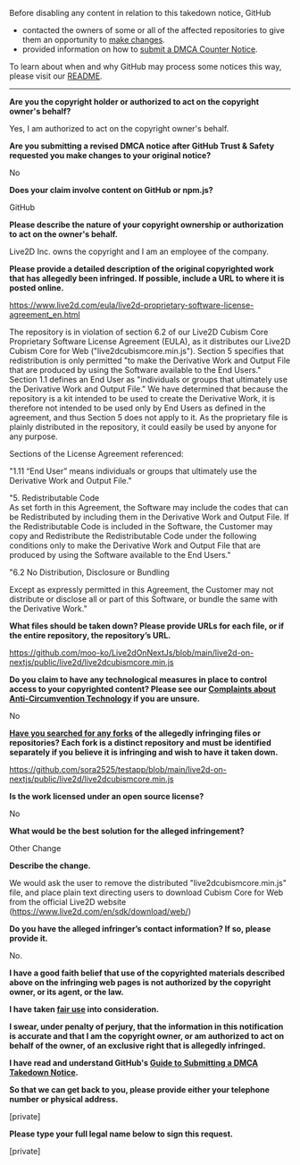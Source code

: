 Before disabling any content in relation to this takedown notice, GitHub
- contacted the owners of some or all of the affected repositories to give them an opportunity to [make changes](https://docs.github.com/en/github/site-policy/dmca-takedown-policy#a-how-does-this-actually-work).
- provided information on how to [submit a DMCA Counter Notice](https://docs.github.com/en/articles/guide-to-submitting-a-dmca-counter-notice).

To learn about when and why GitHub may process some notices this way, please visit our [README](https://github.com/github/dmca/blob/master/README.md#anatomy-of-a-takedown-notice).

---

**Are you the copyright holder or authorized to act on the copyright owner's behalf?**

Yes, I am authorized to act on the copyright owner's behalf.

**Are you submitting a revised DMCA notice after GitHub Trust & Safety requested you make changes to your original notice?**

No

**Does your claim involve content on GitHub or npm.js?**

GitHub

**Please describe the nature of your copyright ownership or authorization to act on the owner's behalf.**

Live2D Inc. owns the copyright and I am an employee of the company.

**Please provide a detailed description of the original copyrighted work that has allegedly been infringed. If possible, include a URL to where it is posted online.**

https://www.live2d.com/eula/live2d-proprietary-software-license-agreement_en.html

The repository is in violation of section 6.2 of our Live2D Cubism Core Proprietary Software License Agreement (EULA), as it distributes our Live2D Cubism Core for Web ("live2dcubismcore.min.js"). Section 5 specifies that redistribution is only permitted "to make the Derivative Work and Output File that are produced by using the Software available to the End Users." Section 1.1 defines an End User as "individuals or groups that ultimately use the Derivative Work and Output File." We have determined that because the repository is a kit intended to be used to create the Derivative Work, it is therefore not intended to be used only by End Users as defined in the agreement, and thus Section 5 does not apply to it. As the proprietary file is plainly distributed in the repository, it could easily be used by anyone for any purpose.

Sections of the License Agreement referenced:

"1.11 “End User” means individuals or groups that ultimately use the Derivative Work and Output File."

"5. Redistributable Code  
As set forth in this Agreement, the Software may include the codes that can be Redistributed by including them in the Derivative Work and Output File. If the Redistributable Code is included in the Software, the Customer may copy and Redistribute the Redistributable Code under the following conditions only to make the Derivative Work and Output File that are produced by using the Software available to the End Users."

"6.2 No Distribution, Disclosure or Bundling

Except as expressly permitted in this Agreement, the Customer may not distribute or disclose all or part of this Software, or bundle the same with the Derivative Work."

**What files should be taken down? Please provide URLs for each file, or if the entire repository, the repository’s URL.**

https://github.com/moo-ko/Live2dOnNextJs/blob/main/live2d-on-nextjs/public/live2d/live2dcubismcore.min.js

**Do you claim to have any technological measures in place to control access to your copyrighted content? Please see our <a href="https://docs.github.com/articles/guide-to-submitting-a-dmca-takedown-notice#complaints-about-anti-circumvention-technology">Complaints about Anti-Circumvention Technology</a> if you are unsure.**

No

**<a href="https://docs.github.com/articles/dmca-takedown-policy#b-what-about-forks-or-whats-a-fork">Have you searched for any forks</a> of the allegedly infringing files or repositories? Each fork is a distinct repository and must be identified separately if you believe it is infringing and wish to have it taken down.**

https://github.com/sora2525/testapp/blob/main/live2d-on-nextjs/public/live2d/live2dcubismcore.min.js

**Is the work licensed under an open source license?**

No

**What would be the best solution for the alleged infringement?**

Other Change

**Describe the change.**

We would ask the user to remove the distributed "live2dcubismcore.min.js" file, and place plain text directing users to download Cubism Core for Web from the official Live2D website (https://www.live2d.com/en/sdk/download/web/)

**Do you have the alleged infringer’s contact information? If so, please provide it.**

No.

**I have a good faith belief that use of the copyrighted materials described above on the infringing web pages is not authorized by the copyright owner, or its agent, or the law.**

**I have taken <a href="https://www.lumendatabase.org/topics/22">fair use</a> into consideration.**

**I swear, under penalty of perjury, that the information in this notification is accurate and that I am the copyright owner, or am authorized to act on behalf of the owner, of an exclusive right that is allegedly infringed.**

**I have read and understand GitHub's <a href="https://docs.github.com/articles/guide-to-submitting-a-dmca-takedown-notice/">Guide to Submitting a DMCA Takedown Notice</a>.**

**So that we can get back to you, please provide either your telephone number or physical address.**

[private]

**Please type your full legal name below to sign this request.**

[private]
